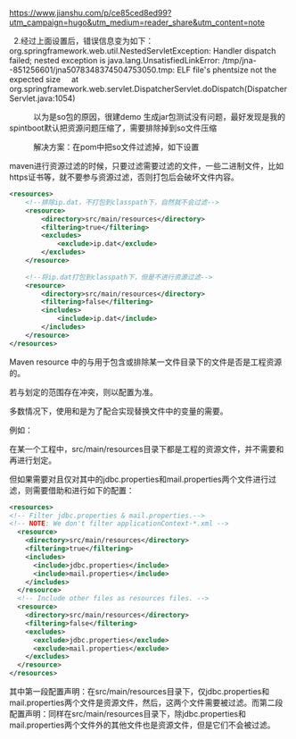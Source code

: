 https://www.jianshu.com/p/ce85ced8ed99?utm_campaign=hugo&utm_medium=reader_share&utm_content=note

  2.经过上面设置后，错误信息变为如下：
org.springframework.web.util.NestedServletException: Handler dispatch failed; nested exception is java.lang.UnsatisfiedLinkError: /tmp/jna--851256601/jna5078348374504753050.tmp: ELF file's phentsize not the expected size
    at org.springframework.web.servlet.DispatcherServlet.doDispatch(DispatcherServlet.java:1054)

           以为是so包的原因，很建demo 生成jar包测试没有问题，最好发现是我的spintboot默认把资源问题压缩了，需要排除掉到so文件压缩

           解决方案：在pom中把so文件过滤掉，如下设置



maven进行资源过滤的时候，只要过滤需要过滤的文件，一些二进制文件，比如https证书等，就不要参与资源过滤，否则打包后会破坏文件内容。

```xml
<resources>
	<!--排除ip.dat，不打包到classpath下，自然就不会过滤-->
	<resource>
		<directory>src/main/resources</directory>
		<filtering>true</filtering>
		<excludes>
			<exclude>ip.dat</exclude>
		</excludes>
	</resource>
	
	<!--将ip.dat打包到classpath下，但是不进行资源过滤-->
	<resource>
		<directory>src/main/resources</directory>
		<filtering>false</filtering>
		<includes>
			<include>ip.dat</include>
		</includes>
	</resource>
</resources>
```


Maven resource 中的<include>与<exclude>用于包含或排除某一文件目录下的文件是否是工程资源的。

若<include>与<exclude>划定的范围存在冲突，则以<exclude>配置为准。

多数情况下，使用<include>和<exclude>是为了配合<filtering>实现替换文件中的变量的需要。

例如：

在某一个工程中，src/main/resources目录下都是工程的资源文件，并不需要<include>和<exclude>再进行划定。

但如果需要对且仅对其中的jdbc.properties和mail.properties两个文件进行过滤，则需要借助<include>和<exclude>进行如下的配置：

```xml 
<resources>
<!-- Filter jdbc.properties & mail.properties.-->
<!-- NOTE: We don't filter applicationContext-*.xml -->
  <resource>
    <directory>src/main/resources</directory>
    <filtering>true</filtering>
    <includes>
      <include>jdbc.properties</include>
      <include>mail.properties</include>
    </includes>
  </resource>
  <!-- Include other files as resources files. -->
  <resource>
    <directory>src/main/resources</directory>
    <filtering>false</filtering>
    <excludes>
      <exclude>jdbc.properties</exclude>
      <exclude>mail.properties</exclude>
    </excludes>
  </resource>
</resources>
```

其中第一段<resource>配置声明：在src/main/resources目录下，仅jdbc.properties和mail.properties两个文件是资源文件，然后，这两个文件需要被过滤。而第二段<resource>配置声明：同样在src/main/resources目录下，除jdbc.properties和mail.properties两个文件外的其他文件也是资源文件，但是它们不会被过滤。
